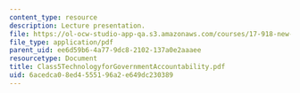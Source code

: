 ```yaml
---
content_type: resource
description: Lecture presentation.
file: https://ol-ocw-studio-app-qa.s3.amazonaws.com/courses/17-918-new-global-agenda-exploring-21st-century-challenges-through-innovations-in-information-technologies-january-iap-2006/6acedca08ed4555196a2e649dc230389_Class5TechnologyforGovernmentAccountability.pdf
file_type: application/pdf
parent_uid: ee6d59b6-4a77-9dc8-2102-137a0e2aaaee
resourcetype: Document
title: Class5TechnologyforGovernmentAccountability.pdf
uid: 6acedca0-8ed4-5551-96a2-e649dc230389
---
```

